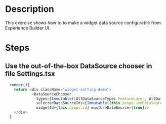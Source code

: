 # Description

This exercise shows how to to make a widget data source configurable from Experience Builder UI.

# Steps
## Use the out-of-the-box DataSource chooser in file Settings.tsx

```javascript
  render(){
    return <div className="widget-setting-demo">
            <DataSourceChooser
              types={Immutable([AllDataSourceTypes.FeatureLayer, AllDataSourceTypes.FeatureQuery])}
              selectedDataSourceIds={Immutable((this.props.useDataSources && this.props.useDataSources[0]) ? [this.props.useDataSources[0].dataSourceId] : [])}
              widgetId={this.props.id} mustUseDataSource={true}/>
    </div>
  }
  ```